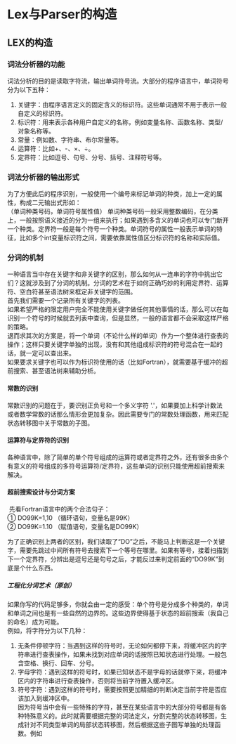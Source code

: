 # Lex与Parser的构造

## LEX的构造
### 词法分析器的功能
   词法分析的目的是读取字符流，输出单词符号流。大部分的程序语言中，单词符号分为以下五种：  
1.	关键字：由程序语言定义的固定含义的标识符。这些单词通常不用于表示一般自定义的标识符。  
2.	标识符：用来表示各种用户自定义的名称，例如变量名称、函数名称、类型/对象名称等。  
3.	常量：例如数、字符串、布尔常量等。  
4.	运算符：比如+、-、×、÷。  
5.	定界符：比如逗号、句号、分号、括号、注释符号等。  

### 词法分析器的输出形式
   为了方便此后的程序识别，一般使用一个编号来标记单词的种类，加上一定的属性，构成二元输出式形如：  
			（单词种类号码，单词符号属性值）
   单词种类号码一般采用整数编码，在分类上，一般按照语义接近的分为一组来执行；如果遇到多含义的单词也可以专门新开一个种类。定界符一般是每个符号一个种类。单词符号的属性一般表示单词的特征，比如多个int变量标识符之间，需要依靠属性值区分标识符的名称和实际值。  

### 分词的机制
   一种语言当中存在关键字和非关键字的区别，那么如何从一连串的字符中挑出它们？这就涉及到了分词的机制。分词的艺术在于如何正确巧妙的利用定界符、运算符、空白符甚至语法树来框定非关键字的范围。  
   首先我们需要一个记录所有关键字的列表。  
   如果希望严格的限定用户完全不能使用关键字做任何其他事情的话，那么可以在每识别一个符号的时候就去列表中查询，但是显然，一般的语言都不会采取这样严格的策略。  
   退而求其次的方案是，将一个单词（不论什么样的单词）作为一个整体进行查表的操作；这样只要关键字单独的出现，没有和其他组成标识符的符号混合在一起的话，就一定可以查出来。  
   如果要求关键字也可以作为标识符使用的话（比如Fortran），就需要基于缓冲的超前搜索、甚至语法树来辅助分析。  

#### 常数的识别
   常数识别的问题在于，要识别正负号和一个多义字符 '.'，如果要加上科学计数法或者数学常数的话那么情形会更加复杂。因此需要专门的常数处理函数，用来匹配状态转移图中关于常数的子图。  
#### 运算符与定界符的识别

   各种语言中，除了简单的单个符号组成的运算符或者定界符之外，还有很多由多个有意义的符号组成的多符号运算符/定界符，这些单词的识别只能使用超前搜索来解决。  

#### 超前搜索设计与分词方案

​	先看Fortran语言中的两个合法句子：  
① DO99K=1,10 （循环语句，变量名是99K）  
② DO99K=1.10 （赋值语句，变量名是DO99K）  

​	为了正确识别上两者的区别，我们读取了“DO”之后，不能马上判断这是一个关键字，需要先跳过中间所有符号去搜索下一个等号在哪里。如果有等号，接着扫描到下一个定界符，分辨出是逗号还是句号之后，才能反过来判定前面的“DO99K”到底是个什么东西。  

[^杂谈]: 不无恶意的揣度一下Fortran的设计方式，我严重怀疑他们是因为长度短的变量名称不够用才出此下策。用编译时的内存消耗来减少存储源代码的空间需求。这种语法设计对于观看的人来说无疑是非常不友好的。

##### 工程化分词艺术（原创）

​	如果你写的代码足够多，你就会由一定的感受：单个符号是分成多个种类的，单词和单词之间也是有一些自然的边界的。这些边界使得基于状态的超前搜索（我自己的命名）成为可能。  
​	例如，将字符分为以下几种：  
1. 无条件停顿字符：当遇到这样的符号时，无论如何都停下来，将缓冲区内的字符串进行查表操作，如果未找到对应单词的话按照已知状态进行处理。一般包含空格、换行、回车、分号。  
2. 字母字符：遇到这样的符号时，如果已知状态不是字母的话就停下来，将缓冲区内的字符串进行查表操作，否则将当前字符置入缓冲区。  
3. 符号字符：遇到这样的符号时，需要按照更加精细的判断决定当前字符是否应该加入到缓冲区中。  
​	因为符号当中会有一些特殊的字符，甚至在某些语言中的大部分符号都是有各种特殊意义的。此时就需要根据完整的词法定义，分割完整的状态转移图，生成针对不同类型单词的局部状态转移图，然后根据这些子图写单独的处理函数。例如  